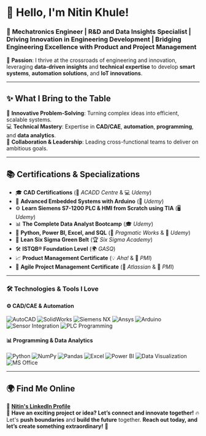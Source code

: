 # 👋 Hello, I'm **Nitin Khule**! 
### 🚀 **Mechatronics Engineer | R&D and Data Insights Specialist | Driving Innovation in Engineering Development | Bridging Engineering Excellence with Product and Project Management**  

🌟 **Passion**: I thrive at the crossroads of engineering and innovation, leveraging **data-driven insights** and **technical expertise** to develop **smart systems**, **automation solutions**, and **IoT innovations**.  

---

## ✨ **What I Bring to the Table**  
🎯 **Innovative Problem-Solving**: Turning complex ideas into efficient, scalable systems.  
💻 **Technical Mastery**: Expertise in **CAD/CAE**, **automation**, **programming**, and **data analytics**.  
🤝 **Collaboration & Leadership**: Leading cross-functional teams to deliver on ambitious goals.  

---

## 📚 **Certifications & Specializations**  
- 🎓 **CAD Certifications** (🏫 *ACADD Centre* & 💻 *Udemy*)  
- 🤖 **Advanced Embedded Systems with Arduino** (📘 *Udemy*)  
- ⚙️ **Learn Siemens S7-1200 PLC & HMI from Scratch using TIA** (🖥️ *Udemy*)  
- 📊 **The Complete Data Analyst Bootcamp** (🎓 *Udemy*)  
- 🐍 **Python, Power BI, Excel, and SQL** (🏢 *Pragmatic Works* & 📘 *Udemy*)  
- 🎯 **Lean Six Sigma Green Belt** (🏆 *Six Sigma Academy*)  
- 🛠️ **ISTQB® Foundation Level** (🌍 *GASQ*)  
- 📈 **Product Management Certificate** (💡 *Aha!* & 📜 *PMI*)  
- 🔄 **Agile Project Management Certificate** (📘 *Atlassian* & 📜 *PMI*)  

---

### 🛠️ **Technologies & Tools I Love**  

#### **⚙️ CAD/CAE & Automation**  
![AutoCAD](https://img.shields.io/badge/-AutoCAD-lightgrey?logo=autodesk&logoColor=blue)  ![SolidWorks](https://img.shields.io/badge/-SolidWorks-red?logo=solidworks&logoColor=white)  ![Siemens NX](https://img.shields.io/badge/-Siemens%20NX-blue?logo=siemens&logoColor=white)  ![Ansys](https://img.shields.io/badge/-Ansys-grey?logo=ansys&logoColor=white)  ![Arduino](https://img.shields.io/badge/-Arduino-brightgreen?logo=arduino&logoColor=white)  ![Sensor Integration](https://img.shields.io/badge/-Sensor%20Integration-yellow?logo=sensors&logoColor=black)  ![PLC Programming](https://img.shields.io/badge/-PLC%20Programming-orange?logo=siemens&logoColor=white)  

#### **📊 Programming & Data Analytics**  
![Python](https://img.shields.io/badge/-Python-blue?logo=python&logoColor=white)  ![NumPy](https://img.shields.io/badge/-NumPy-lightblue?logo=numpy&logoColor=white)  ![Pandas](https://img.shields.io/badge/-Pandas-blue?logo=pandas&logoColor=white)  ![Excel](https://img.shields.io/badge/-Excel-green?logo=microsoft-excel&logoColor=white)  ![Power BI](https://img.shields.io/badge/-Power%20BI-yellow?logo=powerbi&logoColor=black)  ![Data Visualization](https://img.shields.io/badge/-Data%20Visualization-purple?logo=data&logoColor=white)  ![MS Office](https://img.shields.io/badge/-MS%20Office-orange?logo=microsoft-office&logoColor=white)  

---

## 🌍 **Find Me Online**  
📌 **[Nitin's LinkedIn Profile](https://www.linkedin.com/in/nitinkhule/)**  
📧 **Have an exciting project or idea? Let’s connect and innovate together!** 🔥 Let's **push boundaries** and **build the future** together. **Reach out today, and let’s create something extraordinary!** 🚀
